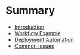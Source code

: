 # Summary

- [Introduction](./introduction.md)
- [Workflow Example](./workflow_example.md)
- [Deployment Automation](./deployment_automation.md)
- [Common Issues](./common_issues.md)
